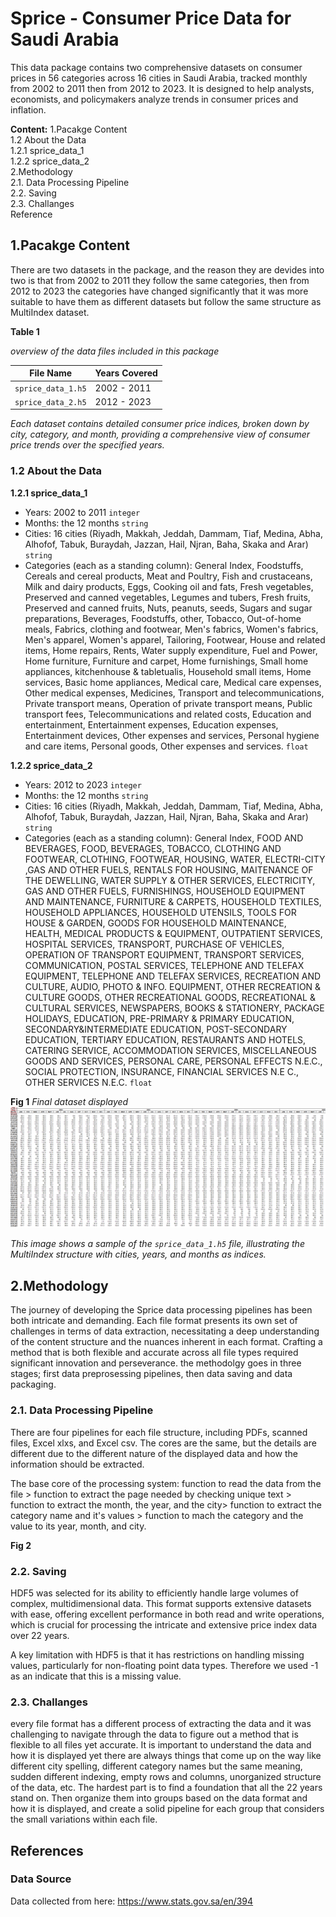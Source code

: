 
# Sprice - Consumer Price Data for Saudi Arabia

This data package contains two comprehensive datasets on consumer prices in 56 categories across 16 cities in Saudi Arabia, tracked monthly from 2002 to 2011 then from 2012 to 2023. It is designed to help analysts, economists, and policymakers analyze trends in consumer prices and inflation.

**Content:**
1.Pacakge Content  
1.2 About the Data   
1.2.1 sprice_data_1   
1.2.2 sprice_data_2   
2.Methodology  
2.1. Data Processing Pipeline    
2.2. Saving   
2.3. Challanges  
Reference      


## 1.Pacakge Content

There are two datasets in the package, and the reason they are devides into two is that from 2002 to 2011 they follow the same categories, then from 2012 to 2023 the categories have changed significantly that it was more suitable to have them as different datasets but follow the same structure as MultiIndex dataset.

**Table 1**

*overview of the data files included in this package*

| File Name         |Years Covered   |
|-------------------|----------------|
| `sprice_data_1.h5`| 2002 - 2011    |
| `sprice_data_2.h5`| 2012 - 2023    |

*Each dataset contains detailed consumer price indices, broken down by city, category, and month, providing a comprehensive view of consumer price trends over the specified years.*

### 1.2 About the Data
**1.2.1 sprice_data_1**
- Years: 2002 to 2011 `integer`
- Months: the 12 months `string`
- Cities: 16 cities (Riyadh, Makkah, Jeddah, Dammam, Tiaf, Medina, Abha, Alhofof, Tabuk, Buraydah, Jazzan, Hail, Njran, Baha, Skaka and Arar) `string`
- Categories (each as a standing column): General Index, Foodstuffs, Cereals and cereal products, Meat and Poultry, Fish and crustaceans, Milk and dairy products, Eggs, Cooking oil and fats, Fresh vegetables, Preserved and canned vegetables, Legumes and tubers, Fresh fruits, Preserved and canned fruits, Nuts, peanuts, seeds, Sugars and sugar preparations, Beverages, Foodstuffs, other, Tobacco, Out-of-home meals, Fabrics, clothing and footwear, Men's fabrics, Women's fabrics, Men's apparel, Women's apparel, Tailoring, Footwear, House and related items, Home repairs, Rents, Water supply expenditure, Fuel and Power, Home furniture, Furniture and carpet, Home furnishings, Small home appliances, kitchenhouse & tabletualis, Household small items, Home services, Basic home appliances, Medical care, Medical care expenses, Other medical expenses, Medicines, Transport and telecommunications, Private transport means, Operation of private transport means, Public transport fees, Telecommunications and related costs, Education and entertainment, Entertainment expenses, Education expenses, Entertainment devices, Other expenses and services, Personal hygiene and care items, Personal goods, Other expenses and services. `float`

**1.2.2 sprice_data_2**
- Years: 2012 to 2023 `integer`
- Months: the 12 months `string`
- Cities: 16 cities (Riyadh, Makkah, Jeddah, Dammam, Tiaf, Medina, Abha, Alhofof, Tabuk, Buraydah, Jazzan, Hail, Njran, Baha, Skaka and Arar) `string`
- Categories (each as a standing column): General Index, FOOD AND BEVERAGES, FOOD, BEVERAGES, TOBACCO, CLOTHING AND FOOTWEAR, CLOTHING, FOOTWEAR, HOUSING, WATER, ELECTRI-CITY ,GAS AND OTHER FUELS, RENTALS FOR HOUSING, MAITENANCE OF THE DEWELLING, WATER SUPPLY & OTHER SERVICES, ELECTRICITY, GAS AND OTHER FUELS, FURNISHINGS, HOUSEHOLD EQUIPMENT AND MAINTENANCE, FURNITURE & CARPETS, HOUSEHOLD TEXTILES, HOUSEHOLD APPLIANCES, HOUSEHOLD UTENSILS, TOOLS FOR HOUSE & GARDEN, GOODS FOR HOUSEHOLD MAINTENANCE, HEALTH, MEDICAL PRODUCTS & EQUIPMENT, OUTPATIENT SERVICES, HOSPITAL SERVICES, TRANSPORT, PURCHASE OF VEHICLES, OPERATION OF TRANSPORT EQUIPMENT, TRANSPORT SERVICES, COMMUNICATION, POSTAL SERVICES, TELEPHONE AND TELEFAX EQUIPMENT, TELEPHONE AND TELEFAX SERVICES, RECREATION AND CULTURE, AUDIO, PHOTO & INFO. EQUIPMENT, OTHER RECREATION & CULTURE GOODS, OTHER RECREATIONAL GOODS, RECREATIONAL & CULTURAL SERVICES, NEWSPAPERS, BOOKS & STATIONERY, PACKAGE HOLIDAYS, EDUCATION, PRE-PRIMARY & PRIMARY EDUCATION, SECONDARY&INTERMEDIATE EDUCATION, POST-SECONDARY EDUCATION, TERTIARY EDUCATION, RESTAURANTS AND HOTELS, CATERING SERVICE, ACCOMMODATION SERVICES, MISCELLANEOUS GOODS AND SERVICES, PERSONAL CARE, PERSONAL EFFECTS N.E.C., SOCIAL PROTECTION, INSURANCE, FINANCIAL SERVICES N.E C., OTHER SERVICES N.E.C. `float`

**Fig 1**
*Final dataset displayed*
<img src="pictures/dataset_picture.png" alt="Dataset Preview" width="600"/>

*This image shows a sample of the `sprice_data_1.h5` file, illustrating the MultiIndex structure with cities, years, and months as indices.*


## 2.Methodology

The journey of developing the Sprice data processing pipelines has been both intricate and demanding. Each file format presents its own set of challenges in terms of data extraction, necessitating a deep understanding of the content structure and the nuances inherent in each format. Crafting a method that is both flexible and accurate across all file types required significant innovation and perseverance. the methodolgy goes in three stages; first data preprosessing pipelines, then data saving and data packaging.

### 2.1. Data Processing Pipeline

There are four pipelines for each file structure, including PDFs, scanned files, Excel xlxs, and Excel csv. The cores are the same, but the details are different due to the different nature of the displayed data and how the information should be extracted.

The base core of the processing system: function to read the data from the file > function to extract the page needed by checking unique text > function to extract the month, the year, and the city> function to extract the category name and it's values > function to mach the category and the value to its year, month, and city.

**Fig 2**

### 2.2. Saving

HDF5 was selected for its ability to efficiently handle large volumes of complex, multidimensional data. This format supports extensive datasets with ease, offering excellent performance in both read and write operations, which is crucial for processing the intricate and extensive price index data over 22 years.

A key limitation with HDF5 is that it has restrictions on handling missing values, particularly for non-floating point data types. Therefore we used -1 as an indicate that this is a missing value. 

### 2.3. Challanges

every file format has a different process of extracting the data and it was challenging to navigate through the data to figure out a method that is flexible to all files yet accurate. It is important to understand the data and how it is displayed yet there are always things that come up on the way like different city spelling, different category names but the same meaning, sudden different indexing, empty rows and columns, unorganized structure of the data, etc. The hardest part is to find a foundation that all the 22 years stand on. Then organize them into groups based on the data format and how it is displayed, and create a solid pipeline for each group that considers the small variations within each file. 

## References    
### Data Source
Data collected from here: https://www.stats.gov.sa/en/394
